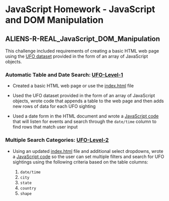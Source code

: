 # JavaScript Homework - JavaScript and DOM Manipulation

## ALIENS-R-REAL_JavaScript_DOM_Manipulation

This challenge included requirements of creating a basic HTML web page using the [UFO dataset](https://github.com/SusanCThomas/ALIENS-R-REAL_JavaScript_DOM_Manipulation/blob/main/UFO-Level-1/StarterCode/static/js/data.js) provided in the form of an array of JavaScript objects. 

### Automatic Table and Date Search: [UFO-Level-1](https://github.com/SusanCThomas/ALIENS-R-REAL_JavaScript_DOM_Manipulation/tree/main/UFO-Level-1)

* Created a basic HTML web page or use the [index.html](https://github.com/SusanCThomas/ALIENS-R-REAL_JavaScript_DOM_Manipulation/blob/main/UFO-Level-1/StarterCode/index.html) file

* Used the UFO dataset provided in the form of an array of JavaScript objects, wrote code that appends a table to the web page and then adds new rows of data for each UFO sighting

* Used a date form in the HTML document and wrote a [JavaScript code](https://github.com/SusanCThomas/ALIENS-R-REAL_JavaScript_DOM_Manipulation/blob/main/UFO-Level-1/StarterCode/static/js/app.js) that will listen for events and search through the `date/time` column to find rows that match user input

### Multiple Search Categories: [UFO-Level-2](https://github.com/SusanCThomas/ALIENS-R-REAL_JavaScript_DOM_Manipulation/tree/main/UFO-Level-2)

* Using an updated [index.html](https://github.com/SusanCThomas/ALIENS-R-REAL_JavaScript_DOM_Manipulation/blob/main/UFO-Level-2/StarterCode/index.html) file and additional select dropdowns, wrote a [JavaScript code](https://github.com/SusanCThomas/ALIENS-R-REAL_JavaScript_DOM_Manipulation/blob/main/UFO-Level-2/StarterCode/static/js/app.js) so the user can set multiple filters and search for UFO sightings using the following criteria based on the table columns:

  1. `date/time`
  2. `city`
  3. `state`
  4. `country`
  5. `shape`
